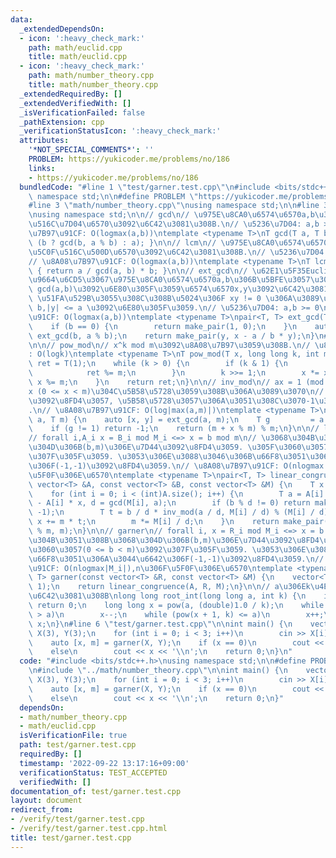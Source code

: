 ```yaml
---
data:
  _extendedDependsOn:
  - icon: ':heavy_check_mark:'
    path: math/euclid.cpp
    title: math/euclid.cpp
  - icon: ':heavy_check_mark:'
    path: math/number_theory.cpp
    title: math/number_theory.cpp
  _extendedRequiredBy: []
  _extendedVerifiedWith: []
  _isVerificationFailed: false
  _pathExtension: cpp
  _verificationStatusIcon: ':heavy_check_mark:'
  attributes:
    '*NOT_SPECIAL_COMMENTS*': ''
    PROBLEM: https://yukicoder.me/problems/no/186
    links:
    - https://yukicoder.me/problems/no/186
  bundledCode: "#line 1 \"test/garner.test.cpp\"\n#include <bits/stdc++.h>\nusing\
    \ namespace std;\n\n#define PROBLEM \"https://yukicoder.me/problems/no/186\"\n\
    #line 3 \"math/number_theory.cpp\"\nusing namespace std;\n\n#line 3 \"math/euclid.cpp\"\
    \nusing namespace std;\n\n// gcd\n// \u975E\u8CA0\u6574\u6570a,b\u306E\u6700\u5927\
    \u516C\u7D04\u6570\u3092\u6C42\u3081\u308B.\n// \u5236\u7D04: a,b >= 0\n// \u8A08\
    \u7B97\u91CF: O(logmax(a,b))\ntemplate <typename T>\nT gcd(T a, T b) { return\
    \ (b ? gcd(b, a % b) : a); }\n\n// lcm\n// \u975E\u8CA0\u6574\u6570a,b\u306E\u6700\
    \u5C0F\u516C\u500D\u6570\u3092\u6C42\u3081\u308B.\n// \u5236\u7D04: a,b >= 0\n\
    // \u8A08\u7B97\u91CF: O(logmax(a,b))\ntemplate <typename T>\nT lcm(T a, T b)\
    \ { return a / gcd(a, b) * b; }\n\n// ext_gcd\n// \u62E1\u5F35Euclid\u306E\u4E92\
    \u9664\u6CD5\u3067\u975E\u8CA0\u6574\u6570a,b\u306B\u5BFE\u3057\u3066ax + by =\
    \ gcd(a,b)\u3092\u6E80\u305F\u3059\u6574\u6570x,y\u3092\u6C42\u3081\u308B.\n//\
    \ \u51FA\u529B\u3055\u308C\u308B\u5024\u306F xy != 0 \u306A\u3089\u3070 |x| <=\
    \ b,|y| <= a \u3092\u6E80\u305F\u3059.\n// \u5236\u7D04: a,b >= 0\n// \u8A08\u7B97\
    \u91CF: O(logmax(a,b))\ntemplate <typename T>\npair<T, T> ext_gcd(T a, T b) {\n\
    \    if (b == 0) {\n        return make_pair(1, 0);\n    }\n    auto [x, y] =\
    \ ext_gcd(b, a % b);\n    return make_pair(y, x - a / b * y);\n}\n#line 6 \"math/number_theory.cpp\"\
    \n\n// pow_mod\n// x^k mod m\u3092\u8A08\u7B97\u3059\u308B.\n// \u8A08\u7B97\u91CF\
    : O(logk)\ntemplate <typename T>\nT pow_mod(T x, long long k, int m) {\n    T\
    \ ret = T(1);\n    while (k > 0) {\n        if (k & 1) {\n            ret *= x;\n\
    \            ret %= m;\n        }\n        k >>= 1;\n        x *= x;\n       \
    \ x %= m;\n    }\n    return ret;\n}\n\n// inv_mod\n// ax = 1 (mod m) \u306A\u308B\
    x (0 <= x < m)\u304C\u5B58\u5728\u3059\u308B\u306A\u3089\u3070\n// \u305D\u308C\
    \u3092\u8FD4\u3057, \u5B58\u5728\u3057\u306A\u3051\u308C\u3070-1\u3092\u8FD4\u3059\
    .\n// \u8A08\u7B97\u91CF: O(log|max(a,m)|)\ntemplate <typename T>\nT inv_mod(T\
    \ a, T m) {\n    auto [x, y] = ext_gcd(a, m);\n    T g         = a * x + m * y;\n\
    \    if (g != 1) return -1;\n    return (m + x % m) % m;\n}\n\n// linear_congruence\n\
    // forall i,A_i x = B_i mod M_i <=> x = b mod m\n// \u3068\u304B\u3051\u308B\u3068\
    \u304D\u306B(b,m)\u306E\u7D44\u3092\u8FD4\u3059. \u305F\u3060\u3057(0 <= b < m)\u3092\
    \u307F\u305F\u3059. \u3053\u306E\u3088\u3046\u306B\u66F8\u3051\u306A\u3044\u6642\
    \u306F(-1,-1)\u3092\u8FD4\u3059.\n// \u8A08\u7B97\u91CF: O(nlogmax|M_i|),n\u306F\
    \u5F0F\u306E\u6570\ntemplate <typename T>\npair<T, T> linear_congruence(const\
    \ vector<T> &A, const vector<T> &B, const vector<T> &M) {\n    T x = 0, m = 1;\n\
    \    for (int i = 0; i < (int)A.size(); i++) {\n        T a = A[i] * m, b = B[i]\
    \ - A[i] * x, d = gcd(M[i], a);\n        if (b % d != 0) return make_pair(-1,\
    \ -1);\n        T t = b / d * inv_mod(a / d, M[i] / d) % (M[i] / d);\n       \
    \ x += m * t;\n        m *= M[i] / d;\n    }\n    return make_pair((m + x % m)\
    \ % m, m);\n}\n\n// garner\n// forall i, x = R_i mod M_i <=> x = b mod m\n// \u3068\
    \u304B\u3051\u308B\u3068\u304D\u306B(b,m)\u306E\u7D44\u3092\u8FD4\u3059. \u305F\
    \u3060\u3057(0 <= b < m)\u3092\u307F\u305F\u3059. \u3053\u306E\u3088\u3046\u306B\
    \u66F8\u3051\u306A\u3044\u6642\u306F(-1,-1)\u3092\u8FD4\u3059.\n// \u8A08\u7B97\
    \u91CF: O(nlogmax|M_i|),n\u306F\u5F0F\u306E\u6570\ntemplate <typename T>\npair<T,\
    \ T> garner(const vector<T> &R, const vector<T> &M) {\n    vector<T> A(R.size(),\
    \ 1);\n    return linear_congruence(A, R, M);\n}\n\n// a\u306Ek\u4E57\u6839\u3092\
    \u6C42\u3081\u308B\nlong long root_int(long long a, int k) {\n    if (k == 0)\
    \ return 0;\n    long long x = pow(a, (double)1.0 / k);\n    while (pow(x, k)\
    \ > a)\n        x--;\n    while (pow(x + 1, k) <= a)\n        x++;\n    return\
    \ x;\n}\n#line 6 \"test/garner.test.cpp\"\n\nint main() {\n    vector<long long>\
    \ X(3), Y(3);\n    for (int i = 0; i < 3; i++)\n        cin >> X[i] >> Y[i];\n\
    \    auto [x, m] = garner(X, Y);\n    if (x == 0)\n        cout << m << '\\n';\n\
    \    else\n        cout << x << '\\n';\n    return 0;\n}\n"
  code: "#include <bits/stdc++.h>\nusing namespace std;\n\n#define PROBLEM \"https://yukicoder.me/problems/no/186\"\
    \n#include \"../math/number_theory.cpp\"\n\nint main() {\n    vector<long long>\
    \ X(3), Y(3);\n    for (int i = 0; i < 3; i++)\n        cin >> X[i] >> Y[i];\n\
    \    auto [x, m] = garner(X, Y);\n    if (x == 0)\n        cout << m << '\\n';\n\
    \    else\n        cout << x << '\\n';\n    return 0;\n}"
  dependsOn:
  - math/number_theory.cpp
  - math/euclid.cpp
  isVerificationFile: true
  path: test/garner.test.cpp
  requiredBy: []
  timestamp: '2022-09-22 13:17:16+09:00'
  verificationStatus: TEST_ACCEPTED
  verifiedWith: []
documentation_of: test/garner.test.cpp
layout: document
redirect_from:
- /verify/test/garner.test.cpp
- /verify/test/garner.test.cpp.html
title: test/garner.test.cpp
---
```

